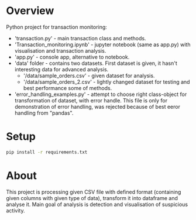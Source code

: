 # Overview

Python project for transaction monitoring: 
* 'transaction.py' - main transaction class and methods.
* 'Transaction_monitoring.ipynb' - jupyter notebook (same as app.py) with visualisation and transaction analysis.
* 'app.py' - console app, alternative to notebook.
* 'data' folder - contains two datasets. First dataset is given, it hasn't interesting data for advanced analysis.
  * '/data/sample_orders.csv' - given dataset for analysis.
  * '/data/sample_orders_2.csv' - lightly changed dataset for testing and best performance some of methods.
* 'error_handling_examples.py' - attempt to choose right class-object for transformation of dataset, with error handle. This file is only for demonstration of error handling, was rejected because of best eeror handling from "pandas".

# Setup

```bash
pip install -r requirements.txt
```
# About
This project is processing given CSV file with defined format (containing given columns with given type of data), transform it into dataframe and analyse it. Main goal of analysis is detection and visualisation of suspicious activity.

